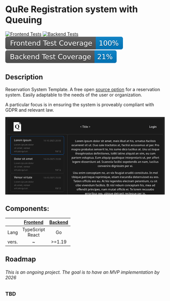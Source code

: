 # QuRe Registration system with Queuing

[![Frontend Tests](https://github.com/JValtteri/qure/actions/workflows/frontend-tests.yml/badge.svg)](https://github.com/JValtteri/qure/actions/workflows/frontend-tests.yml)
[![Backend Tests](https://github.com/JValtteri/qure/actions/workflows/backend-tests.yml/badge.svg)](https://github.com/JValtteri/qure/actions/workflows/backend-tests.yml)
![Frontend Coverage](https://github.com/JValtteri/qure/blob/badges/.badges/main/frontend-coverage-badge.svg)
![Backend Coverage](https://github.com/JValtteri/qure/blob/badges/.badges/main/backend-coverage-badge.svg)

## Description

Reservation System Template. A free open [source option](LICENSE) for a reservation system. Easily adaptable to the needs of the user or organization.

A particular focus is in ensuring the system is proveably compliant with GDPR and relevant law.

![screenshot](images/Screenshot.png)

## Components:

|  | [Frontend](client/README.md) | [Backend](server/README.md) |
| -- | :--: | :--: |
| Lang | TypeScript <br> React | Go |
| vers. | ~ | >=1.19 |

## Roadmap

###### This is an ongoing project. The goal is to have an MVP implementation by 2026

### TBD


